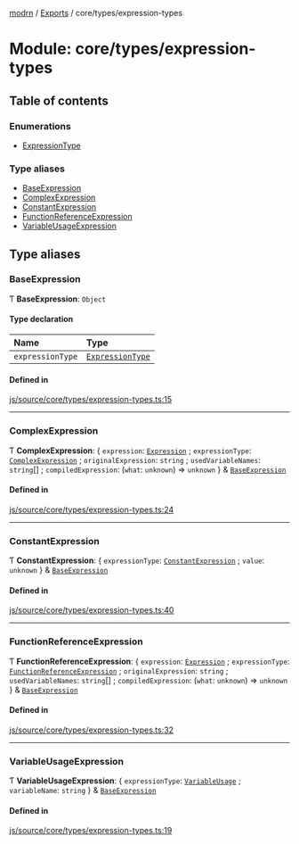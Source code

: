 [modrn](../README.md) / [Exports](../modules.md) / core/types/expression-types

# Module: core/types/expression-types

## Table of contents

### Enumerations

- [ExpressionType](../enums/core_types_expression_types.ExpressionType.md)

### Type aliases

- [BaseExpression](core_types_expression_types.md#baseexpression)
- [ComplexExpression](core_types_expression_types.md#complexexpression)
- [ConstantExpression](core_types_expression_types.md#constantexpression)
- [FunctionReferenceExpression](core_types_expression_types.md#functionreferenceexpression)
- [VariableUsageExpression](core_types_expression_types.md#variableusageexpression)

## Type aliases

### BaseExpression

Ƭ **BaseExpression**: `Object`

#### Type declaration

| Name | Type |
| :------ | :------ |
| `expressionType` | [`ExpressionType`](../enums/core_types_expression_types.ExpressionType.md) |

#### Defined in

[js/source/core/types/expression-types.ts:15](https://github.com/alexbfr/modrn/blob/e23b9e9/modrn.ts/js/source/core/types/expression-types.ts#L15)

___

### ComplexExpression

Ƭ **ComplexExpression**: { `expression`: [`Expression`](../interfaces/jsep_jsep.default.Expression.md) ; `expressionType`: [`ComplexExpression`](../enums/core_types_expression_types.ExpressionType.md#complexexpression) ; `originalExpression`: `string` ; `usedVariableNames`: `string`[] ; `compiledExpression`: (`what`: `unknown`) => `unknown`  } & [`BaseExpression`](core_types_expression_types.md#baseexpression)

#### Defined in

[js/source/core/types/expression-types.ts:24](https://github.com/alexbfr/modrn/blob/e23b9e9/modrn.ts/js/source/core/types/expression-types.ts#L24)

___

### ConstantExpression

Ƭ **ConstantExpression**: { `expressionType`: [`ConstantExpression`](../enums/core_types_expression_types.ExpressionType.md#constantexpression) ; `value`: `unknown`  } & [`BaseExpression`](core_types_expression_types.md#baseexpression)

#### Defined in

[js/source/core/types/expression-types.ts:40](https://github.com/alexbfr/modrn/blob/e23b9e9/modrn.ts/js/source/core/types/expression-types.ts#L40)

___

### FunctionReferenceExpression

Ƭ **FunctionReferenceExpression**: { `expression`: [`Expression`](../interfaces/jsep_jsep.default.Expression.md) ; `expressionType`: [`FunctionReferenceExpression`](../enums/core_types_expression_types.ExpressionType.md#functionreferenceexpression) ; `originalExpression`: `string` ; `usedVariableNames`: `string`[] ; `compiledExpression`: (`what`: `unknown`) => `unknown`  } & [`BaseExpression`](core_types_expression_types.md#baseexpression)

#### Defined in

[js/source/core/types/expression-types.ts:32](https://github.com/alexbfr/modrn/blob/e23b9e9/modrn.ts/js/source/core/types/expression-types.ts#L32)

___

### VariableUsageExpression

Ƭ **VariableUsageExpression**: { `expressionType`: [`VariableUsage`](../enums/core_types_expression_types.ExpressionType.md#variableusage) ; `variableName`: `string`  } & [`BaseExpression`](core_types_expression_types.md#baseexpression)

#### Defined in

[js/source/core/types/expression-types.ts:19](https://github.com/alexbfr/modrn/blob/e23b9e9/modrn.ts/js/source/core/types/expression-types.ts#L19)
